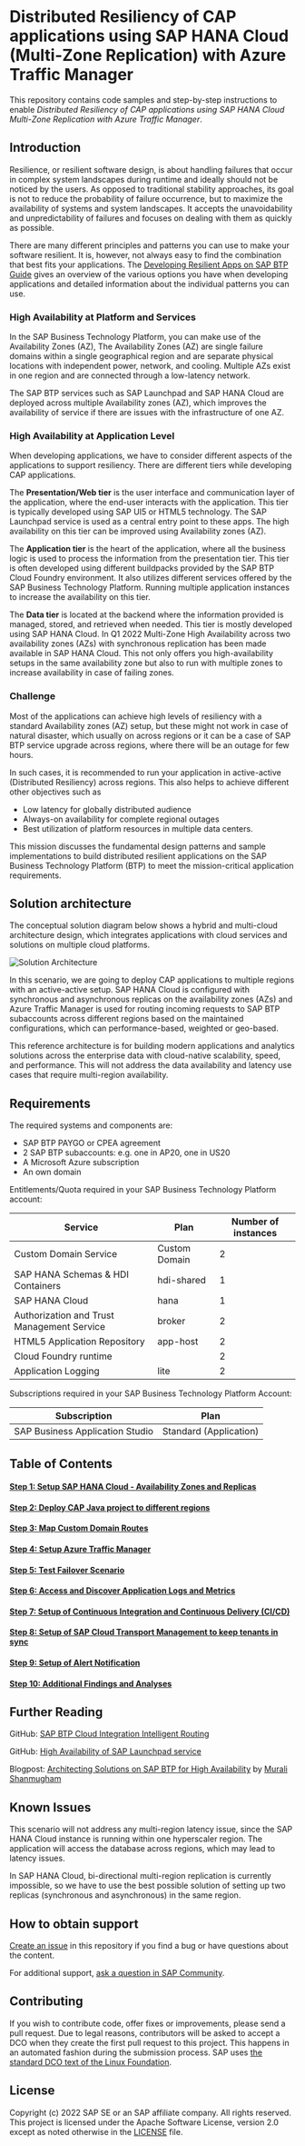 
# Distributed Resiliency of CAP applications using SAP HANA Cloud (Multi-Zone Replication) with Azure Traffic Manager

This repository contains code samples and step-by-step instructions to enable *Distributed Resiliency of CAP applications using SAP HANA Cloud Multi-Zone Replication with Azure Traffic Manager*.

## Introduction
Resilience, or resilient software design, is about handling failures that occur in complex system landscapes during runtime and ideally should not be noticed by the users. As opposed to traditional stability approaches, its goal is not to reduce the probability of failure occurrence, but to maximize the availability of systems and system landscapes. It accepts the unavoidability and unpredictability of failures and focuses on dealing with them as quickly as possible.

There are many different principles and patterns you can use to make your software resilient. It is, however, not always easy to find the combination that best fits your applications. The [Developing Resilient Apps on SAP BTP Guide](https://help.sap.com/viewer/eadaa45871804b4a974be865f627e791/Cloud/en-US/d1fe5fd8ecfb46c193221ebb991af3d7.html) gives an overview of the various options you have when developing applications and detailed information about the individual patterns you can use.

### High Availability at Platform and Services

In the SAP Business Technology Platform, you can make use of the Availability Zones (AZ),  The Availability Zones (AZ) are single failure domains within a single geographical region and are separate physical locations with independent power, network, and cooling. Multiple AZs exist in one region and are connected through a low-latency network.

The SAP BTP services such as SAP Launchpad and SAP HANA Cloud are deployed across multiple Availability zones (AZ), which improves the availability of service if there are issues with the infrastructure of one AZ.

### High Availability at Application Level

When developing applications, we have to consider different aspects of the applications to support resiliency. There are different tiers while developing CAP applications. 

The **Presentation/Web tier** is the user interface and communication layer of the application, where the end-user interacts with the application. This tier is typically developed using SAP UI5 or HTML5 technology. The SAP Launchpad service is used as a central entry point to these apps.  The high availability on this tier can be improved using Availability zones (AZ).

The **Application tier** is the heart of the application, where all the business logic is used to process the information from the presentation tier. This tier is often developed using different buildpacks provided by the SAP BTP Cloud Foundry environment.  It also utilizes different services offered by the SAP Business Technology Platform. Running multiple application instances to increase the availability on this tier.

The **Data tier** is located at the backend where the information provided is managed, stored, and retrieved when needed.  This tier is mostly developed using SAP HANA Cloud.
In Q1 2022 Multi-Zone High Availability across two availability zones (AZs) with synchronous replication has been made available in SAP HANA Cloud. This not only offers you high-availability setups in the same availability zone but also to run with multiple zones to increase availability in case of failing zones.

### Challenge
Most of the applications can achieve high levels of resiliency with a standard Availability zones (AZ) setup, but these might not work in case of natural disaster, which usually on across regions or it can be a case of SAP BTP service upgrade across regions, where there will be an outage for few hours. 

In such cases, it is recommended to run your application in active-active (Distributed Resiliency) across regions. This also helps to achieve different other objectives such as  
-   Low latency for globally distributed audience
-   Always-on availability for complete regional outages
-   Best utilization of platform resources in multiple data centers.

This mission discusses the fundamental design patterns and sample implementations to build distributed resilient applications on the SAP Business Technology Platform (BTP) to meet the mission-critical application requirements.



## Solution architecture
The conceptual solution diagram below shows a hybrid and multi-cloud architecture design, which integrates applications with cloud services and solutions on multiple cloud platforms.

![Solution Architecture](./images/s1-a1.png)

In this scenario, we are going to deploy CAP applications to multiple regions with an active-active setup. SAP HANA Cloud is configured with synchronous and asynchronous replicas on the availability zones (AZs) and Azure Traffic Manager is used for routing incoming requests to SAP BTP subaccounts across different regions based on the maintained configurations, which can performance-based, weighted or geo-based.

This reference architecture is for building modern applications and analytics solutions across the enterprise data with cloud-native scalability, speed, and performance. This will not address the data availability and latency use cases that require multi-region availability.
  
## Requirements

The required systems and components are:

- SAP BTP PAYGO or CPEA agreement
- 2 SAP BTP subaccounts: e.g. one in AP20, one in US20
- A Microsoft Azure subscription
- An own domain

Entitlements/Quota required in your SAP Business Technology Platform account:

| Service                     | Plan             | Number of instances |
| --------------------------- | ---------------- | ------------------- |
| Custom Domain Service       | Custom Domain    | 2                   |
| SAP HANA Schemas & HDI Containers       | hdi-shared    | 1                   |
| SAP HANA Cloud      | hana    | 1                  |
| Authorization and Trust Management Service      | broker    | 2                   |
| HTML5 Application Repository      | app-host    | 2                   |
| Cloud Foundry runtime     |     | 2                   |
| Application Logging      | lite    | 2                   |
Subscriptions required in your SAP Business Technology Platform Account:

| Subscription               | Plan                                                   |
| -------------------------- | ------------------------------------------------------ |
| SAP Business Application Studio|  Standard (Application)                                |


## Table of Contents

#### [Step 1: Setup SAP HANA Cloud - Availability Zones and Replicas](./tutorial/01-Setup%20SAP%20HANA%20Cloud%20HA/README.md)

#### [Step 2: Deploy CAP Java project to different regions](./tutorial/02-Setup%20CAP%20Application/README.md)

#### [Step 3: Map Custom Domain Routes](./tutorial/03-Map%20Custom%20Domain%20Routes/README.md)

#### [Step 4: Setup Azure Traffic Manager](./tutorial/04-Setup%20Azure%20Traffic%20Manager/README.md)

#### [Step 5: Test Failover Scenario](./tutorial/05-Test%20Failover%20Scenario/README.md)

#### [Step 6: Access and Discover Application Logs and Metrics](./tutorial/06-Logging/README.md)

#### [Step 7: Setup of Continuous Integration and Continuous Delivery (CI/CD)](./tutorial/07-CICD/README.md)

#### [Step 8: Setup of SAP Cloud Transport Management to keep tenants in sync](./tutorial/08-TMS/README.md)

#### [Step 9: Setup of Alert Notification](./tutorial/09-ANS/README.md)

#### [Step 10: Additional Findings and Analyses](./tutorial/10-Additional%20Findings/README.md)

## <a name="furtherreading"></a> Further Reading

GitHub: [SAP BTP Cloud Integration Intelligent Routing](https://github.com/SAP-samples/btp-cloud-integration-intelligent-routing)

GitHub: [High Availability of SAP Launchpad service](https://github.tools.sap/btp-use-case-factory/launchpad-ha)

Blogpost: [Architecting Solutions on SAP BTP for High Availability](https://blogs.sap.com/2021/08/17/architecting-solutions-on-sap-btp-for-high-availability/) by [Murali Shanmugham](https://people.sap.com/muralidaran.shanmugham2)

## Known Issues
This scenario will not address any multi-region latency issue, since the SAP HANA Cloud instance is running within one hyperscaler region. The application will access the database across regions, which may lead to latency issues.

In SAP HANA Cloud, bi-directional multi-region replication is currently impossible, so we have to use the best possible solution of setting up two replicas (synchronous and asynchronous) in the same region.

## How to obtain support

[Create an issue](https://github.com/SAP-samples/cap-distributed-resiliency/issues) in this repository if you find a bug or have questions about the content.
 
For additional support, [ask a question in SAP Community](https://answers.sap.com/questions/ask.html).

## Contributing
If you wish to contribute code, offer fixes or improvements, please send a pull request. Due to legal reasons, contributors will be asked to accept a DCO when they create the first pull request to this project. This happens in an automated fashion during the submission process. SAP uses [the standard DCO text of the Linux Foundation](https://developercertificate.org/).

## License
Copyright (c) 2022 SAP SE or an SAP affiliate company. All rights reserved. This project is licensed under the Apache Software License, version 2.0 except as noted otherwise in the [LICENSE](LICENSES/Apache-2.0.txt) file.
